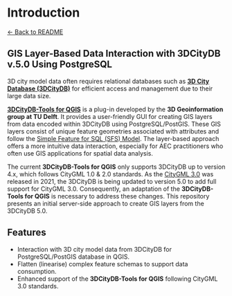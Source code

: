 # Introduction
[← Back to README](../README.md)

## GIS Layer-Based Data Interaction with 3DCityDB v.5.0 Using PostgreSQL
  3D city model data often requires relational databases such as [**3D City Database (3DCityDB)**](https://www.3dcitydb.org/3dcitydb/) for efficient access and management due to their large data size.

  [**3DCityDB-Tools for QGIS**](https://plugins.qgis.org/plugins/citydb-tools/) is a plug-in developed by the **3D Geoinformation group at TU Delft**. It provides a user-friendly GUI for creating GIS layers from data encoded within 3DCityDB using PostgreSQL/PostGIS. These GIS layers consist of unique feature geometries associated with attributes and follow the [Simple Feature for SQL (SFS) Model](https://docs.qgis.org/3.34/en/docs/training_manual/spatial_databases/simple_feature_model.html). The layer-based approach offers a more intuitive data interaction, especially for AEC practitioners who often use GIS applications for spatial data analysis.

  The current **3DCityDB-Tools for QGIS** only supports 3DCityDB up to version 4.x, which follows CityGML 1.0 & 2.0 standards. As the [CityGML 3.0](https://www.ogc.org/publications/standard/citygml/) was released in 2021, the 3DCityDB is being updated to version 5.0 to add full support for CityGML 3.0. Consequently, an adaptation of the **3DCityDB-Tools for QGIS** is necessary to address these changes. This repository presents an initial server-side approach to create GIS layers from the 3DCityDB 5.0.

## Features
  - Interaction with 3D city model data from 3DCityDB for PostgreSQL/PostGIS database in QGIS.
  - Flatten (linearise) complex feature schemas to support data consumption.
  - Enhanced support of the **3DCityDB-Tools for QGIS** following CityGML 3.0 standards.
